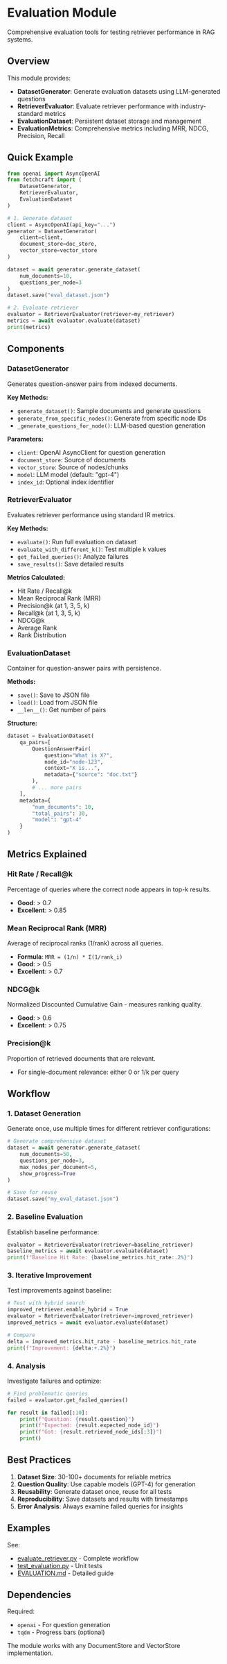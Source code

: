 # Evaluation Module

Comprehensive evaluation tools for testing retriever performance in RAG systems.

## Overview

This module provides:
- **DatasetGenerator**: Generate evaluation datasets using LLM-generated questions
- **RetrieverEvaluator**: Evaluate retriever performance with industry-standard metrics
- **EvaluationDataset**: Persistent dataset storage and management
- **EvaluationMetrics**: Comprehensive metrics including MRR, NDCG, Precision, Recall

## Quick Example

```python
from openai import AsyncOpenAI
from fetchcraft import (
    DatasetGenerator,
    RetrieverEvaluator,
    EvaluationDataset
)

# 1. Generate dataset
client = AsyncOpenAI(api_key="...")
generator = DatasetGenerator(
    client=client,
    document_store=doc_store,
    vector_store=vector_store
)

dataset = await generator.generate_dataset(
    num_documents=10,
    questions_per_node=3
)
dataset.save("eval_dataset.json")

# 2. Evaluate retriever
evaluator = RetrieverEvaluator(retriever=my_retriever)
metrics = await evaluator.evaluate(dataset)
print(metrics)
```

## Components

### DatasetGenerator

Generates question-answer pairs from indexed documents.

**Key Methods:**
- `generate_dataset()`: Sample documents and generate questions
- `generate_from_specific_nodes()`: Generate from specific node IDs
- `_generate_questions_for_node()`: LLM-based question generation

**Parameters:**
- `client`: OpenAI AsyncClient for question generation
- `document_store`: Source of documents
- `vector_store`: Source of nodes/chunks
- `model`: LLM model (default: "gpt-4")
- `index_id`: Optional index identifier

### RetrieverEvaluator

Evaluates retriever performance using standard IR metrics.

**Key Methods:**
- `evaluate()`: Run full evaluation on dataset
- `evaluate_with_different_k()`: Test multiple k values
- `get_failed_queries()`: Analyze failures
- `save_results()`: Save detailed results

**Metrics Calculated:**
- Hit Rate / Recall@k
- Mean Reciprocal Rank (MRR)
- Precision@k (at 1, 3, 5, k)
- Recall@k (at 1, 3, 5, k)
- NDCG@k
- Average Rank
- Rank Distribution

### EvaluationDataset

Container for question-answer pairs with persistence.

**Methods:**
- `save()`: Save to JSON file
- `load()`: Load from JSON file
- `__len__()`: Get number of pairs

**Structure:**
```python
dataset = EvaluationDataset(
    qa_pairs=[
        QuestionAnswerPair(
            question="What is X?",
            node_id="node-123",
            context="X is...",
            metadata={"source": "doc.txt"}
        ),
        # ... more pairs
    ],
    metadata={
        "num_documents": 10,
        "total_pairs": 30,
        "model": "gpt-4"
    }
)
```

## Metrics Explained

### Hit Rate / Recall@k
Percentage of queries where the correct node appears in top-k results.
- **Good**: > 0.7
- **Excellent**: > 0.85

### Mean Reciprocal Rank (MRR)
Average of reciprocal ranks (1/rank) across all queries.
- **Formula**: `MRR = (1/n) * Σ(1/rank_i)`
- **Good**: > 0.5
- **Excellent**: > 0.7

### NDCG@k
Normalized Discounted Cumulative Gain - measures ranking quality.
- **Good**: > 0.6
- **Excellent**: > 0.75

### Precision@k
Proportion of retrieved documents that are relevant.
- For single-document relevance: either 0 or 1/k per query

## Workflow

### 1. Dataset Generation

Generate once, use multiple times for different retriever configurations:

```python
# Generate comprehensive dataset
dataset = await generator.generate_dataset(
    num_documents=50,
    questions_per_node=3,
    max_nodes_per_document=5,
    show_progress=True
)

# Save for reuse
dataset.save("my_eval_dataset.json")
```

### 2. Baseline Evaluation

Establish baseline performance:

```python
evaluator = RetrieverEvaluator(retriever=baseline_retriever)
baseline_metrics = await evaluator.evaluate(dataset)
print(f"Baseline Hit Rate: {baseline_metrics.hit_rate:.2%}")
```

### 3. Iterative Improvement

Test improvements against baseline:

```python
# Test with hybrid search
improved_retriever.enable_hybrid = True
evaluator = RetrieverEvaluator(retriever=improved_retriever)
improved_metrics = await evaluator.evaluate(dataset)

# Compare
delta = improved_metrics.hit_rate - baseline_metrics.hit_rate
print(f"Improvement: {delta:+.2%}")
```

### 4. Analysis

Investigate failures and optimize:

```python
# Find problematic queries
failed = evaluator.get_failed_queries()

for result in failed[:10]:
    print(f"Question: {result.question}")
    print(f"Expected: {result.expected_node_id}")
    print(f"Got: {result.retrieved_node_ids[:3]}")
    print()
```

## Best Practices

1. **Dataset Size**: 30-100+ documents for reliable metrics
2. **Question Quality**: Use capable models (GPT-4) for generation
3. **Reusability**: Generate dataset once, reuse for all tests
4. **Reproducibility**: Save datasets and results with timestamps
5. **Error Analysis**: Always examine failed queries for insights

## Examples

See:
- [evaluate_retriever.py](../../examples/evaluation/evaluate_retriever.py) - Complete workflow
- [test_evaluation.py](../../../tests/test_evaluation.py) - Unit tests
- [EVALUATION.md](../../../docs/EVALUATION.md) - Detailed guide

## Dependencies

Required:
- `openai` - For question generation
- `tqdm` - Progress bars (optional)

The module works with any DocumentStore and VectorStore implementation.
